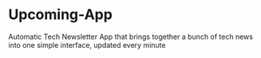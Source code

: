 # Upcoming-App
Automatic Tech Newsletter App that brings together a bunch of tech news into one simple interface, updated every minute

